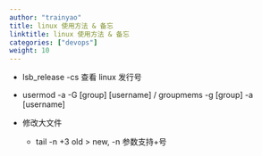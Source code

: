 ```yaml
---
author: "trainyao"
title: linux 使用方法 & 备忘
linktitle: linux 使用方法 & 备忘
categories: ["devops"]
weight: 10
---
```


- lsb_release -cs 查看 linux 发行号


- usermod -a -G [group] [username] / groupmems -g [group] -a [username]
- 修改大文件
    - tail -n +3 old > new, -n 参数支持+号
